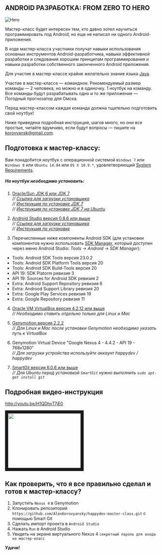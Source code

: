 ## ANDROID РАЗРАБОТКА: FROM ZERO TO HERO

![Hero](https://dl.dropboxusercontent.com/u/4423440/happydev/hero.jpeg "Hero")

Мастер-класс будет интересен тем, кто давно хотел научиться программировать под Android, но еще не написал ни одного Android-приложения.

В ходе мастер-класса участники получат навыки использования основных инструментов Android-разработчика, навыки эффективной разработки и следования хорошим принципам программирования и навыки разработки собственного законченного Android приложения.

Для участие в мастер-классе крайне желательно знание языка [Java](http://en.wikipedia.org/wiki/Java_(programming_language)).

Участие в мастер-классе — командное. Рекомендуемый размер команды — 2 человека, но можно и в одиночку. 1 ноутбук на команду. Все команды будут разрабатывать одно и то же приложение — Погодный прогнозатор для Омска.

Перед мастер-классом каждая команда должна тщательно подготовить свой ноутбук! 

Ниже приведена подробная инструкция, шагов много, но они все простые, читайте вдумчиво, если будут вопросы — пишите на korovyansk@gmail.com.

## Подготовка к мастер-классу:
Вам понадобится ноутбук c операционной системой `Windows 7` или `Windows 8` или `Ubuntu 14.04` или `OS X 10.9.*`, удовлетворяющий [System Requirements](https://dl.dropboxusercontent.com/u/4423440/happydev/requirements.png).

##### На ноутбук необходимо установить:

1. [Oracle/Sun JDK 6 или JDK 7](http://en.wikipedia.org/wiki/Java_Development_Kit)  
*// [Ссылка для загрузки установщика](http://www.oracle.com/technetwork/java/javase/downloads/jdk7-downloads-1880260.html)*  
*// [Инструкция по установке JDK 7](http://docs.oracle.com/javase/7/docs/webnotes/install/)*  
*// [Инструкция по установке JDK 7 на Ubuntu](https://www.digitalocean.com/community/tutorials/how-to-install-java-on-ubuntu-with-apt-get)*

2. [Android Studio версия 0.8.6 или выше](http://en.wikipedia.org/wiki/Android_Studio)  
*// [Ссылка для загрузки установщика](https://developer.android.com/sdk/installing/studio.html)*  
*// [Инструкция по установке](https://developer.android.com/sdk/installing/index.html?pkg=studio)*

3. Перечисленные ниже компоненты Android SDK (для установки компонентов нужно использовать [SDK Manager](http://developer.android.com/tools/help/sdk-manager.html), который доступен через меню Android Studio: *Tools -> Android -> SDK Manager*):
  * Tools: Android SDK Tools версия 23.0.2
  * Tools: Android SDK Platform Tools версия 20
  * Tools: Android SDK Build-Tools версия 20
  * API 19: SDK Platorm ревизия 3
  * API 19: Sources for Android SDK ревизия 2
  * Extra: Android Support Repository ревизия 6
  * Extra: Androod Support Library ревизия 20
  * Extra: Google Play Services ревизия 19
  * Extra: Google Repository ревизия 11

4. [Oracle VM VirtualBox версия 4.2.12 или выше](https://www.virtualbox.org/)  
*// Необходимо ставить отдельно только для Linux и Mac*

5. [Genymotion версия 2.2.2](https://cloud.genymotion.com/page/customer/login/)  
*// Для Linux и Mac после установки Genymotion необходимо указать путь к VirtualBox*

6. Genymotion Virtual Device "Google Nexus 4 - 4.4.2 - API 19 - 768x1280"  
*// Для загрузки устройства используйте аккаунт happydev / happydev*

7. [SmartGit версия 6.0.6 или выше](http://www.syntevo.com/smartgit/)  
*// Для Ubuntu перед установкой `SmartGit` нужно выполнить `sudo apt-get install git`*

## Подробная видео-инструкция
http://youtu.be/H1QDhvT7jE0

<a href="http://www.youtube.com/watch?feature=player_embedded&v=H1QDhvT7jE0" target="_blank"><img src="http://img.youtube.com/vi/H1QDhvT7jE0/0.jpg" width="240" height="180" border="10" /></a>

## Как проверить, что я все правильно сделал и готов к мастер-классу?

1. Запустить `Nexus 4` в Genymotion
2. Клонировать репозиторий `https://github.com/AlexKorovyansky/happydev-master-class.git` с помощью Smart Git
3. Сделать импорт проекта в `Android Studio`
4. Нажать `Run` в Android Studio 
5. Увидеть на экране виртуального Nexus 4 `секретный пароль для входа на мастер-класс`

**Удачи!**
